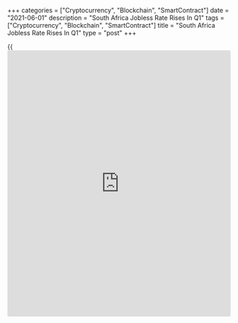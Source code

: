+++
categories = ["Cryptocurrency", "Blockchain", "SmartContract"]
date = "2021-06-01"
description = "South Africa Jobless Rate Rises In Q1"
tags = ["Cryptocurrency", "Blockchain", "SmartContract"]
title = "South Africa Jobless Rate Rises In Q1"
type = "post"
+++

{{<iframe id="large-banner" src="https://www.bounty.group/#slide=10.0" width="100%" height="600" scrolling="no" style="border: 0px solid rgb(216, 221, 230); border-radius: 3px;">}}

South Africa jobless rate rose marginally in the first quarter, data
from Statistics South Africa showed on Tuesday.

The jobless rate rose to 32.6 percent in the first quarter from 32.5
percent in the fourth quarters.

In the same quarter previous year, the unemployment rate was 30.1
percent.

The number of unemployed persons increased by 8,000 persons to 7.242
million in the first quarter from 7.233 million in the previous quarter.
Economists had forecast 4.60 million unemployed.

The number of employed persons fell by 1.4 million to 14.995 million in
the March quarter from a year ago.

For comments and feedback [contact](https://www.playgroundfx.com/contact/): editorial@rtt[news](https://www.letsplayfx.com/blog/forex-news-website/).com

[Economic News][1]

 **What parts of the world are seeing the best (and worst) economic
performances lately? Click[here][2] to check out our [Econ Scorecard][2]
and find out! See up-to-the-moment [ranking](https://www.playgroundfx.com/blog/crypto-exchange-ranking/)s for the best and worst
performers in [GDP][3], [unemployment rate][4], [inflation][5] and much
more.**

   1. www.rtt[news](https://www.letsplayfx.com/blog/forex-news-website/).com/Content/EconomicNews.aspx
   2. www.rtt[news](https://www.letsplayfx.com/blog/forex-news-website/).com/economic-scorecard/world-rank/industrial-production/highest-performance.aspx
   3. www.rtt[news](https://www.letsplayfx.com/blog/forex-news-website/).com/economic-scorecard/world-rank/GDP/highest-performance.aspx
   4. www.rtt[news](https://www.letsplayfx.com/blog/forex-news-website/).com/economic-scorecard/world-rank/unemployment-rate/lowest-performance.aspx
   5. www.rtt[news](https://www.letsplayfx.com/blog/forex-news-website/).com/economic-scorecard/world-rank/CPI/highest-performance.aspx